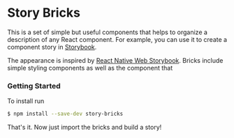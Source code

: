 # Story Bricks

This is a set of simple but useful components that helps to organize a description of any React component.
For example, you can use it to create a component story in [Storybook](https://github.com/storybooks/storybook).

The appearance is inspired by [React Native Web Storybook](https://necolas.github.io/react-native-web/storybook/).
Bricks include simple styling components as well as the component that

### Getting Started

To install run

```bash
$ npm install --save-dev story-bricks
```

That's it. Now just import the bricks and build a story!
